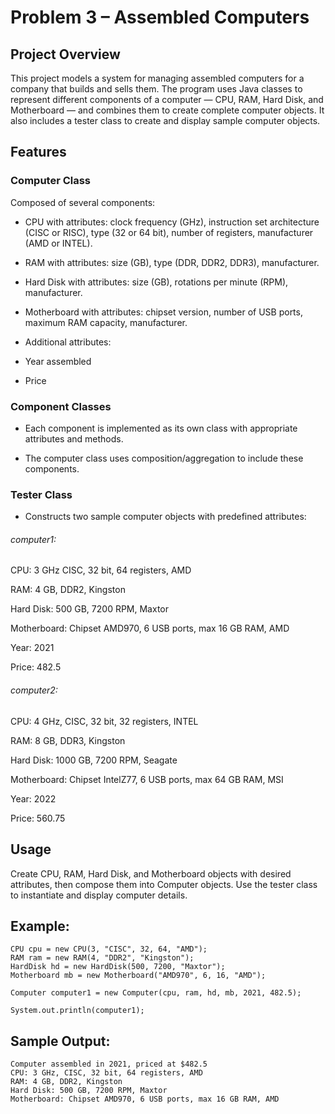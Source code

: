 # Problem 3 – Assembled Computers
## Project Overview

This project models a system for managing assembled computers for a company that builds and sells them. The program uses Java classes to represent different components of a computer — CPU, RAM, Hard Disk, and Motherboard — and combines them to create complete computer objects. It also includes a tester class to create and display sample computer objects.

## Features
### Computer Class

Composed of several components:

- CPU with attributes: clock frequency (GHz), instruction set architecture (CISC or RISC), type (32 or 64 bit), number of registers, manufacturer (AMD or INTEL).

- RAM with attributes: size (GB), type (DDR, DDR2, DDR3), manufacturer.

- Hard Disk with attributes: size (GB), rotations per minute (RPM), manufacturer.

- Motherboard with attributes: chipset version, number of USB ports, maximum RAM capacity, manufacturer.

- Additional attributes:

- Year assembled

- Price

### Component Classes

- Each component is implemented as its own class with appropriate attributes and methods.

- The computer class uses composition/aggregation to include these components.

### Tester Class

- Constructs two sample computer objects with predefined attributes:

######  computer1:

CPU: 3 GHz CISC, 32 bit, 64 registers, AMD

RAM: 4 GB, DDR2, Kingston

Hard Disk: 500 GB, 7200 RPM, Maxtor

Motherboard: Chipset AMD970, 6 USB ports, max 16 GB RAM, AMD

Year: 2021

Price: 482.5

###### computer2:

CPU: 4 GHz, CISC, 32 bit, 32 registers, INTEL

RAM: 8 GB, DDR3, Kingston

Hard Disk: 1000 GB, 7200 RPM, Seagate

Motherboard: Chipset IntelZ77, 6 USB ports, max 64 GB RAM, MSI

Year: 2022

Price: 560.75

## Usage

Create CPU, RAM, Hard Disk, and Motherboard objects with desired attributes, then compose them into Computer objects. Use the tester class to instantiate and display computer details.

## Example:
````
CPU cpu = new CPU(3, "CISC", 32, 64, "AMD");
RAM ram = new RAM(4, "DDR2", "Kingston");
HardDisk hd = new HardDisk(500, 7200, "Maxtor");
Motherboard mb = new Motherboard("AMD970", 6, 16, "AMD");

Computer computer1 = new Computer(cpu, ram, hd, mb, 2021, 482.5);

System.out.println(computer1);
````
## Sample Output:
````
Computer assembled in 2021, priced at $482.5
CPU: 3 GHz, CISC, 32 bit, 64 registers, AMD
RAM: 4 GB, DDR2, Kingston
Hard Disk: 500 GB, 7200 RPM, Maxtor
Motherboard: Chipset AMD970, 6 USB ports, max 16 GB RAM, AMD
````